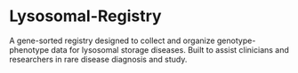 # Lysosomal-Registry
A gene-sorted registry designed to collect and organize genotype-phenotype data for lysosomal storage diseases. Built to assist clinicians and researchers in rare disease diagnosis and study.
